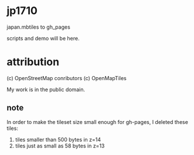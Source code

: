 # jp1710
japan.mbtiles to gh_pages

scripts and demo will be here.

# attribution
(c) OpenStreetMap conributors (c) OpenMapTiles

My work is in the public domain.

## note
In order to make the tileset size small enough for gh-pages, I deleted these tiles:

1. tiles smaller than 500 bytes in z=14
2. tiles just as small as 58 bytes in z=13
